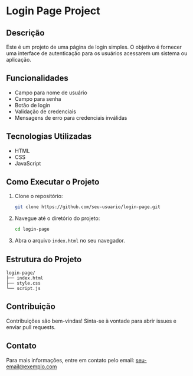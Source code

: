 # Login Page Project

## Descrição
Este é um projeto de uma página de login simples. O objetivo é fornecer uma interface de autenticação para os usuários acessarem um sistema ou aplicação.

## Funcionalidades
- Campo para nome de usuário
- Campo para senha
- Botão de login
- Validação de credenciais
- Mensagens de erro para credenciais inválidas

## Tecnologias Utilizadas
- HTML
- CSS
- JavaScript

## Como Executar o Projeto
1. Clone o repositório:
    ```bash
    git clone https://github.com/seu-usuario/login-page.git
    ```
2. Navegue até o diretório do projeto:
    ```bash
    cd login-page
    ```
3. Abra o arquivo `index.html` no seu navegador.

## Estrutura do Projeto
```
login-page/
├── index.html
├── style.css
└── script.js
```

## Contribuição
Contribuições são bem-vindas! Sinta-se à vontade para abrir issues e enviar pull requests.

## Contato
Para mais informações, entre em contato pelo email: [seu-email@exemplo.com](mailto:seu-email@exemplo.com)